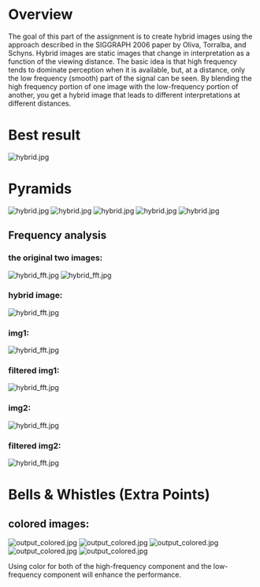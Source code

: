 # Overview

The goal of this part of the assignment is to create hybrid images using the approach described in the SIGGRAPH 2006 paper by Oliva, Torralba, and Schyns. Hybrid images are static images that change in interpretation as a function of the viewing distance. The basic idea is that high frequency tends to dominate perception when it is available, but, at a distance, only the low frequency (smooth) part of the signal can be seen. By blending the high frequency portion of one image with the low-frequency portion of another, you get a hybrid image that leads to different interpretations at different distances.

# Best result

 
![hybrid.jpg](https://github.com/victorygod/Hybrid_Image/blob/master/gray/output0.jpg)

# Pyramids
 
 
![hybrid.jpg](https://github.com/victorygod/Hybrid_Image/blob/master/gray/output0.jpg)
![hybrid.jpg](https://github.com/victorygod/Hybrid_Image/blob/master/gray/output1.jpg)
![hybrid.jpg](https://github.com/victorygod/Hybrid_Image/blob/master/gray/output2.jpg)
![hybrid.jpg](https://github.com/victorygod/Hybrid_Image/blob/master/gray/output3.jpg)
![hybrid.jpg](https://github.com/victorygod/Hybrid_Image/blob/master/gray/output4.jpg)

## Frequency analysis


### the original two images:

 
![hybrid_fft.jpg](https://github.com/victorygod/Hybrid_Image/blob/master/gray/cat.jpg)
![hybrid_fft.jpg](https://github.com/victorygod/Hybrid_Image/blob/master/gray/dog.jpg)

### hybrid image:

 
![hybrid_fft.jpg](https://github.com/victorygod/Hybrid_Image/blob/master/gray/fft_hybrid.jpg)

### img1:

 
![hybrid_fft.jpg](https://github.com/victorygod/Hybrid_Image/blob/master/gray/fft_img1.jpg)

### filtered img1:

 
![hybrid_fft.jpg](https://github.com/victorygod/Hybrid_Image/blob/master/gray/fft_img1_filtered.jpg)

### img2:

 
![hybrid_fft.jpg](https://github.com/victorygod/Hybrid_Image/blob/master/gray/fft_img2.jpg)

### filtered img2:

 
![hybrid_fft.jpg](https://github.com/victorygod/Hybrid_Image/blob/master/gray/fft_img2_filtered.jpg)

# Bells & Whistles (Extra Points)

 
## colored images:

 
![output_colored.jpg](https://github.com/victorygod/Hybrid_Image/blob/master/colored/output0.jpg)
![output_colored.jpg](https://github.com/victorygod/Hybrid_Image/blob/master/colored/output1.jpg)
![output_colored.jpg](https://github.com/victorygod/Hybrid_Image/blob/master/colored/output2.jpg)
![output_colored.jpg](https://github.com/victorygod/Hybrid_Image/blob/master/colored/output3.jpg)
![output_colored.jpg](https://github.com/victorygod/Hybrid_Image/blob/master/colored/output4.jpg)

Using color for both of the high-frequency component and the low-frequency component will enhance the performance.
